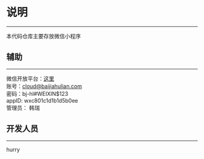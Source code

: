 # 说明
---
本代码仓库主要存放微信小程序

## 辅助
---
微信开放平台：[这里](https://mp.weixin.qq.com/)  
账号：cloud@baijiahulian.com                
密码：bj-hl#WEIXIN$123  
appID: wxc801c1d1b1d5b0ee  
管理员： 韩瑞

## 开发人员
---
hurry

